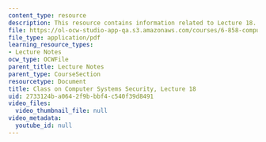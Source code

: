 ```yaml
---
content_type: resource
description: This resource contains information related to Lecture 18.
file: https://ol-ocw-studio-app-qa.s3.amazonaws.com/courses/6-858-computer-systems-security-fall-2014/2733124ba0642f9bbbf4c540f39d8491_MIT6_858F14_lec18.pdf
file_type: application/pdf
learning_resource_types:
- Lecture Notes
ocw_type: OCWFile
parent_title: Lecture Notes
parent_type: CourseSection
resourcetype: Document
title: Class on Computer Systems Security, Lecture 18
uid: 2733124b-a064-2f9b-bbf4-c540f39d8491
video_files:
  video_thumbnail_file: null
video_metadata:
  youtube_id: null
---
```

